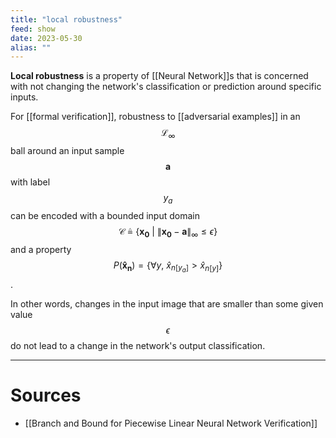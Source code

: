 ```yaml
---
title: "local robustness"
feed: show
date: 2023-05-30
alias: ""
---
```


__Local robustness__ is a property of [[Neural Network]]s that is concerned with not changing the network's classification or prediction around specific inputs.

For [[formal verification]], robustness to [[adversarial examples]] in an $$\mathcal{L}_{\infty}$$ ball around an input sample $$\mathbf{a}$$ with label $$y_a$$ can be encoded with a bounded input domain $$\mathcal{C} \triangleq \{\mathbf{x_0}\ |\ \|\mathbf{x_0} - \mathbf{a}\|_{\infty} \le \epsilon\}$$ and a property $$P(\mathbf{\hat{x}_n}) = \{\forall y,\ \hat{x}_{n[y_a]} > \hat{x}_{n[y]}\}$$.

In other words, changes in the input image that are smaller than some given value $$\epsilon$$ do not lead to a change in the network's output classification.

---

# Sources
- [[Branch and Bound for Piecewise Linear Neural Network Verification]]